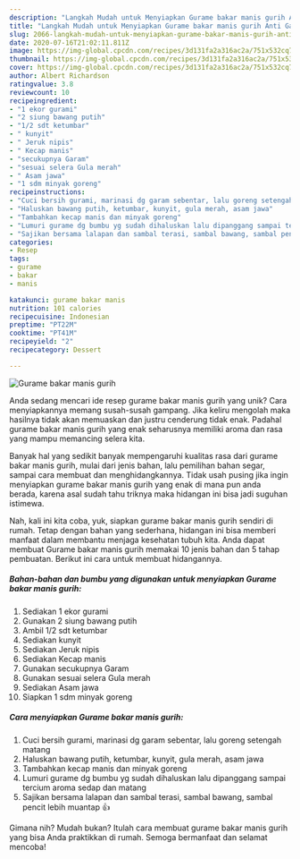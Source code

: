 ```yaml
---
description: "Langkah Mudah untuk Menyiapkan Gurame bakar manis gurih Anti Gagal"
title: "Langkah Mudah untuk Menyiapkan Gurame bakar manis gurih Anti Gagal"
slug: 2066-langkah-mudah-untuk-menyiapkan-gurame-bakar-manis-gurih-anti-gagal
date: 2020-07-16T21:02:11.811Z
image: https://img-global.cpcdn.com/recipes/3d131fa2a316ac2a/751x532cq70/gurame-bakar-manis-gurih-foto-resep-utama.jpg
thumbnail: https://img-global.cpcdn.com/recipes/3d131fa2a316ac2a/751x532cq70/gurame-bakar-manis-gurih-foto-resep-utama.jpg
cover: https://img-global.cpcdn.com/recipes/3d131fa2a316ac2a/751x532cq70/gurame-bakar-manis-gurih-foto-resep-utama.jpg
author: Albert Richardson
ratingvalue: 3.8
reviewcount: 10
recipeingredient:
- "1 ekor gurami"
- "2 siung bawang putih"
- "1/2 sdt ketumbar"
- " kunyit"
- " Jeruk nipis"
- " Kecap manis"
- "secukupnya Garam"
- "sesuai selera Gula merah"
- " Asam jawa"
- "1 sdm minyak goreng"
recipeinstructions:
- "Cuci bersih gurami, marinasi dg garam sebentar, lalu goreng setengah matang"
- "Haluskan bawang putih, ketumbar, kunyit, gula merah, asam jawa"
- "Tambahkan kecap manis dan minyak goreng"
- "Lumuri gurame dg bumbu yg sudah dihaluskan lalu dipanggang sampai tercium aroma sedap dan matang"
- "Sajikan bersama lalapan dan sambal terasi, sambal bawang, sambal pencit lebih muantap 👍"
categories:
- Resep
tags:
- gurame
- bakar
- manis

katakunci: gurame bakar manis 
nutrition: 101 calories
recipecuisine: Indonesian
preptime: "PT22M"
cooktime: "PT41M"
recipeyield: "2"
recipecategory: Dessert

---
```



![Gurame bakar manis gurih](https://img-global.cpcdn.com/recipes/3d131fa2a316ac2a/751x532cq70/gurame-bakar-manis-gurih-foto-resep-utama.jpg)

Anda sedang mencari ide resep gurame bakar manis gurih yang unik? Cara menyiapkannya memang susah-susah gampang. Jika keliru mengolah maka hasilnya tidak akan memuaskan dan justru cenderung tidak enak. Padahal gurame bakar manis gurih yang enak seharusnya memiliki aroma dan rasa yang mampu memancing selera kita.

Banyak hal yang sedikit banyak mempengaruhi kualitas rasa dari gurame bakar manis gurih, mulai dari jenis bahan, lalu pemilihan bahan segar, sampai cara membuat dan menghidangkannya. Tidak usah pusing jika ingin menyiapkan gurame bakar manis gurih yang enak di mana pun anda berada, karena asal sudah tahu triknya maka hidangan ini bisa jadi suguhan istimewa.




Nah, kali ini kita coba, yuk, siapkan gurame bakar manis gurih sendiri di rumah. Tetap dengan bahan yang sederhana, hidangan ini bisa memberi manfaat dalam membantu menjaga kesehatan tubuh kita. Anda dapat membuat Gurame bakar manis gurih memakai 10 jenis bahan dan 5 tahap pembuatan. Berikut ini cara untuk membuat hidangannya.

<!--inarticleads1-->

##### Bahan-bahan dan bumbu yang digunakan untuk menyiapkan Gurame bakar manis gurih:

1. Sediakan 1 ekor gurami
1. Gunakan 2 siung bawang putih
1. Ambil 1/2 sdt ketumbar
1. Sediakan  kunyit
1. Sediakan  Jeruk nipis
1. Sediakan  Kecap manis
1. Gunakan secukupnya Garam
1. Gunakan sesuai selera Gula merah
1. Sediakan  Asam jawa
1. Siapkan 1 sdm minyak goreng




<!--inarticleads2-->

##### Cara menyiapkan Gurame bakar manis gurih:

1. Cuci bersih gurami, marinasi dg garam sebentar, lalu goreng setengah matang
1. Haluskan bawang putih, ketumbar, kunyit, gula merah, asam jawa
1. Tambahkan kecap manis dan minyak goreng
1. Lumuri gurame dg bumbu yg sudah dihaluskan lalu dipanggang sampai tercium aroma sedap dan matang
1. Sajikan bersama lalapan dan sambal terasi, sambal bawang, sambal pencit lebih muantap 👍




Gimana nih? Mudah bukan? Itulah cara membuat gurame bakar manis gurih yang bisa Anda praktikkan di rumah. Semoga bermanfaat dan selamat mencoba!
